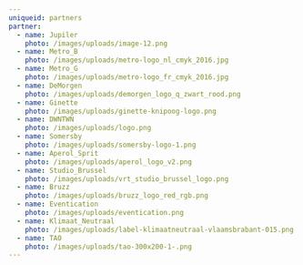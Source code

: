```yaml
---
uniqueid: partners
partner:
  - name: Jupiler
    photo: /images/uploads/image-12.png
  - name: Metro_B
    photo: /images/uploads/metro-logo_nl_cmyk_2016.jpg
  - name: Metro_G
    photo: /images/uploads/metro-logo_fr_cmyk_2016.jpg
  - name: DeMorgen
    photo: /images/uploads/demorgen_logo_q_zwart_rood.png
  - name: Ginette
    photo: /images/uploads/ginette-knipoog-logo.png
  - name: DWNTWN
    photo: /images/uploads/logo.png
  - name: Somersby
    photo: /images/uploads/somersby-logo-1.png
  - name: Aperol_Sprit
    photo: /images/uploads/aperol_logo_v2.png
  - name: Studio_Brussel
    photo: /images/uploads/vrt_studio_brussel_logo.png
  - name: Bruzz
    photo: /images/uploads/bruzz_logo_red_rgb.png
  - name: Eventication
    photo: /images/uploads/eventication.png
  - name: Klimaat_Neutraal
    photo: /images/uploads/label-klimaatneutraal-vlaamsbrabant-015.png
  - name: TAO
    photo: /images/uploads/tao-300x200-1-.png
---
```



